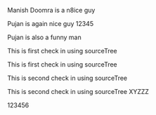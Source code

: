 Manish Doomra is a n8ice guy

Pujan is again nice guy 12345

Pujan is also a funny man

This is first check in using sourceTree

This is first check in using sourceTree

This is second check in using sourceTree

This is second check in using sourceTree XYZZZ

123456
